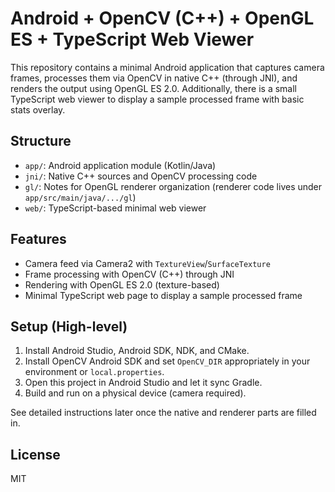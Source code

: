 # Android + OpenCV (C++) + OpenGL ES + TypeScript Web Viewer

This repository contains a minimal Android application that captures camera frames, processes them via OpenCV in native C++ (through JNI), and renders the output using OpenGL ES 2.0. Additionally, there is a small TypeScript web viewer to display a sample processed frame with basic stats overlay.

## Structure

- `app/`: Android application module (Kotlin/Java)
- `jni/`: Native C++ sources and OpenCV processing code
- `gl/`: Notes for OpenGL renderer organization (renderer code lives under `app/src/main/java/.../gl`)
- `web/`: TypeScript-based minimal web viewer

## Features

- Camera feed via Camera2 with `TextureView`/`SurfaceTexture`
- Frame processing with OpenCV (C++) through JNI
- Rendering with OpenGL ES 2.0 (texture-based)
- Minimal TypeScript web page to display a sample processed frame

## Setup (High-level)

1. Install Android Studio, Android SDK, NDK, and CMake.
2. Install OpenCV Android SDK and set `OpenCV_DIR` appropriately in your environment or `local.properties`.
3. Open this project in Android Studio and let it sync Gradle.
4. Build and run on a physical device (camera required).

See detailed instructions later once the native and renderer parts are filled in.

## License

MIT


